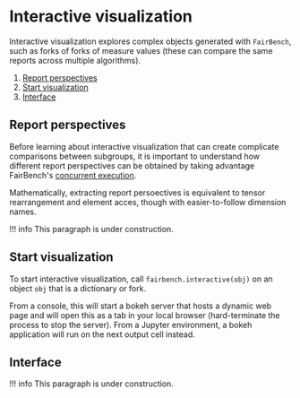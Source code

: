 # Interactive visualization

Interactive visualization explores
complex objects generated with  `FairBench`, such as
forks of forks of measure values (these can compare
the same reports across multiple algorithms).

1. [Report perspectives](#report-perspectives)
2. [Start visualization](#start-visualization)
3. [Interface](#interface)

## Report perspectives

Before learning about interactive visualization
that can create complicate comparisons between
subgroups, it is important to understand how
different report perspectives can be obtained by
taking advantage FairBench's 
[concurrent execution](../advanced/distributed.md#computational-branches).

Mathematically, extracting report persoectives
is equivalent to tensor rearrangement and element acces,
though with easier-to-follow dimension names.

!!! info 
    This paragraph is under construction.

## Start visualization

To start interactive visualization, call 
`fairbench.interactive(obj)` on an object
`obj` that is a dictionary or fork.

From a console, this will start a bokeh server
that hosts a dynamic web page and will open this
as a tab in your local browser (hard-terminate
the process to stop the server). From a 
Jupyter environment, a bokeh application will
run on the next output cell instead.

## Interface

!!! info 
    This paragraph is under construction.
